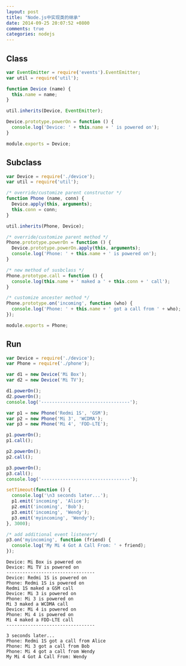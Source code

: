 ```yaml
---
layout: post
title: "Node.js中实现类的继承"
date: 2014-09-25 20:07:52 +0800
comments: true
categories: nodejs
---
```


## Class
```javascript device.js
var EventEmitter = require('events').EventEmitter;
var util = require('util');

function Device (name) {
  this.name = name;
}

util.inherits(Device, EventEmitter);

Device.prototype.powerOn = function () {
  console.log('Device: ' + this.name + ' is powered on');
}

module.exports = Device;
```

## Subclass
```javascript phone.js
var Device = require('./device');
var util = require('util');

/* override/customize parent constructor */
function Phone (name, conn) {
  Device.apply(this, arguments);
  this.conn = conn; 
}

util.inherits(Phone, Device);

/* override/customize parent method */
Phone.prototype.powerOn = function () {
  Device.prototype.powerOn.apply(this, arguments);
  console.log('Phone: ' + this.name + ' is powered on');
}

/* new method of susbclass */
Phone.prototype.call = function () {
  console.log(this.name + ' maked a ' + this.conn + ' call');
}

/* customize ancester method */
Phone.prototype.on('incoming', function (who) {
  console.log('Phone: ' + this.name + ' got a call from ' + who);
});

module.exports = Phone;
```

## Run
```javascript index.js
var Device = require('./device');
var Phone = require('./phone');

var d1 = new Device('Mi Box');
var d2 = new Device('Mi TV');

d1.powerOn();
d2.powerOn();
console.log('---------------------------------');

var p1 = new Phone('Redmi 1S', 'GSM');
var p2 = new Phone('Mi 3', 'WCDMA');
var p3 = new Phone('Mi 4', 'FDD-LTE');

p1.powerOn();
p1.call();

p2.powerOn();
p2.call();

p3.powerOn();
p3.call();
console.log('---------------------------------');

setTimeout(function () {
  console.log('\n3 seconds later...');
  p1.emit('incoming', 'Alice');
  p2.emit('incoming', 'Bob');
  p3.emit('incoming', 'Wendy');
  p3.emit('myincoming', 'Wendy');
}, 3000);

/* add additional event listener*/
p3.on('myincoming', function (friend) {
  console.log('My Mi 4 Got A Call From: ' + friend);
});
```

    Device: Mi Box is powered on
    Device: Mi TV is powered on
    ---------------------------------
    Device: Redmi 1S is powered on
    Phone: Redmi 1S is powered on
    Redmi 1S maked a GSM call
    Device: Mi 3 is powered on
    Phone: Mi 3 is powered on
    Mi 3 maked a WCDMA call
    Device: Mi 4 is powered on
    Phone: Mi 4 is powered on
    Mi 4 maked a FDD-LTE call
    ---------------------------------

    3 seconds later...
    Phone: Redmi 1S got a call from Alice
    Phone: Mi 3 got a call from Bob
    Phone: Mi 4 got a call from Wendy
    My Mi 4 Got A Call From: Wendy

